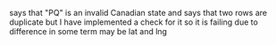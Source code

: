 says that "PQ" is an invalid Canadian state and says that two rows are duplicate but I have implemented a check for it so it is failing due to difference in some term may be lat and lng
